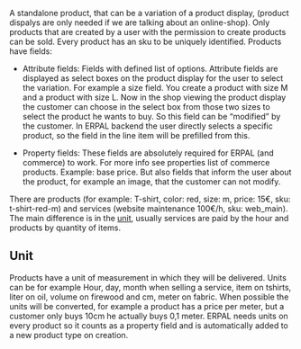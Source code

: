 A standalone product, that can be a variation of a product display, (product dispalys are only needed if we are talking about an online-shop). Only products that are created by a user with the permission to create products can be sold. Every product has an sku to be uniquely identified. Products have fields:

- Attribute fields: Fields with defined list of options. Attribute fields are displayed as select boxes on the product display for the user to select the variation. For example a size field. You create a product with size M and a product with size L. Now in the shop viewing the product display the customer can choose in the select box from those two sizes to select the product he wants to buy. So this field can be “modified” by the customer. In ERPAL backend the user directly selects a specific product, so the field in the line item will be prefilled from this.

- Property fields: These fields are absolutely required for ERPAL (and commerce) to work. For more info see properties list of commerce products. Example: base price. But also fields that inform the user about the product, for example an image, that the customer can not modify.

There are products (for example: T-shirt, color: red, size: m, price: 15€, sku: t-shirt-red-m) and services (website maintenance 100€/h, sku: web_main). The main difference is in the [unit](#unit), usually services are paid by the hour and products by quantity of items.

## Unit
Products have a unit of measurement in which they will be delivered. Units can be for example Hour, day, month when selling a service, item on tshirts, liter on oil, volume on firewood and cm, meter on fabric. When possible the units will be converted, for example a product has a price per meter, but a customer only buys 10cm he actually buys 0,1 meter. ERPAL needs units on every product so it counts as a property field and is automatically added to a new product type on creation.
